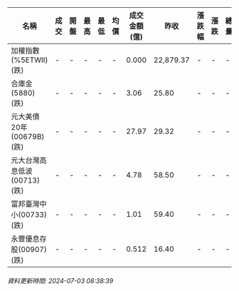 | 名稱 | 成交 | 開盤 | 最高 | 最低 | 均價 | 成交金額(億) | 昨收 | 漲跌幅 | 漲跌 | 總量 | 昨量 | 振幅 |
| -------- | -------- | -------- | -------- |-------- | -------- | -------- |-------- |-------- |-------- | -------- | -------- |-------- |
|加權指數(%5ETWII) (跌)|-|-|-|-|-|0.000|22,879.37|-|-|-|-|0.00%|
|合庫金(5880) (跌)|-|-|-|-|-|3.06|25.80|-|-|-|-|0.00%|
|元大美債20年(00679B) (跌)|-|-|-|-|-|27.97|29.32|-|-|-|-|0.00%|
|元大台灣高息低波(00713) (跌)|-|-|-|-|-|4.78|58.50|-|-|-|-|0.00%|
|富邦臺灣中小(00733) (跌)|-|-|-|-|-|1.01|59.40|-|-|-|-|0.00%|
|永豐優息存股(00907) (跌)|-|-|-|-|-|0.512|16.40|-|-|-|-|0.00%|
###### 資料更新時間: 2024-07-03 08:38:39